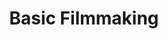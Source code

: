 ---
title: Basic Filmmaking
number: COMM 242
academic-home: Comm
course-type: [Additional]
description:  
bulletin-link: http://bulletins.psu.edu/undergrad/courses/c/comm/242
pathway-list: [Generalist, Video Production]
---